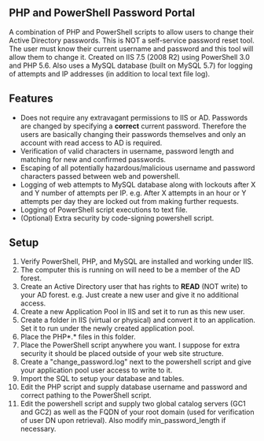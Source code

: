 ## PHP and PowerShell Password Portal
A combination of PHP and PowerShell scripts to allow users to change their Active Directory passwords.  This is NOT a self-service password reset tool.  The user must know their current username and password and this tool will allow them to change it.  Created on IIS 7.5 (2008 R2) using PowerShell 3.0 and PHP 5.6.  Also uses a MySQL database (built on MySQL 5.7) for logging of attempts and IP addresses (in addition to local text file log).

## Features
- Does not require any extravagant permissions to IIS or AD.  Passwords are changed by specifying a **correct** current password.  Therefore the users are basically changing their passwords themselves and only an account with read access to AD is required.
- Verification of valid characters in username, password length and matching for new and confirmed passwords.
- Escaping of all potentially hazardous/malicious username and password characters passed between web and powershell.
- Logging of web attempts to MySQL database along with lockouts after X and Y number of attempts per IP.  e.g. After X attempts in an hour or Y attempts per day they are locked out from making further requests.
- Logging of PowerShell script executions to text file.
- (Optional) Extra security by code-signing powershell script.

## Setup
1. Verify PowerShell, PHP, and MySQL are installed and working under IIS.
1. The computer this is running on will need to be a member of the AD forest.
1. Create an Active Directory user that has rights to **READ** (NOT write) to your AD forest.  e.g. Just create a new user and give it no additional access.
1. Create a new Application Pool in IIS and set it to run as this new user.
1. Create a folder in IIS (virtual or physical) and convert it to an application.  Set it to run under the newly created application pool.
1. Place the PHP\*.* files in this folder.
1. Place the PowerShell script anywhere you want.  I suppose for extra security it should be placed outside of your web site structure.
1. Create a "change_password.log" next to the powershell script and give your application pool user access to write to it.
1. Import the SQL to setup your database and tables.
1. Edit the PHP script and supply database username and password and correct pathing to the PowerShell script.
1. Edit the powershell script and supply two global catalog servers (GC1 and GC2) as well as the FQDN of your root domain (used for verification of user DN upon retrieval).  Also modify min_password_length if necessary.

